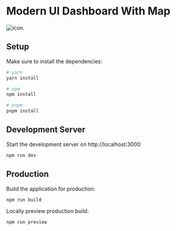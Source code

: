 # Modern UI Dashboard With Map
<img src="https://res.cloudinary.com/chuksmbanaso/image/upload/v1675401314/Screenshot_2023-02-01_at_17.50.45_iqzllm.png" title="icon" alt="icon">.

## Setup

Make sure to install the dependencies:

```bash
# yarn
yarn install

# npm
npm install

# pnpm
pnpm install
```

## Development Server

Start the development server on http://localhost:3000

```bash
npm run dev
```

## Production

Build the application for production:

```bash
npm run build
```

Locally preview production build:

```bash
npm run preview
```

